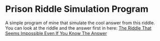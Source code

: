 # Prison Riddle Simulation Program
A simple program of mine that simulate the cool answer from this riddle. You can look at the riddle and the answer first in here: [The Riddle That Seems Impossible Even If You Know The Answer]("https://www.youtube.com/watch?v=iSNsgj1OCLA&pp=ugMICgJpZBABGAHKBRhwcmlzb24gcmlkZGxlIHZlcml0YXNpdW0%3D")